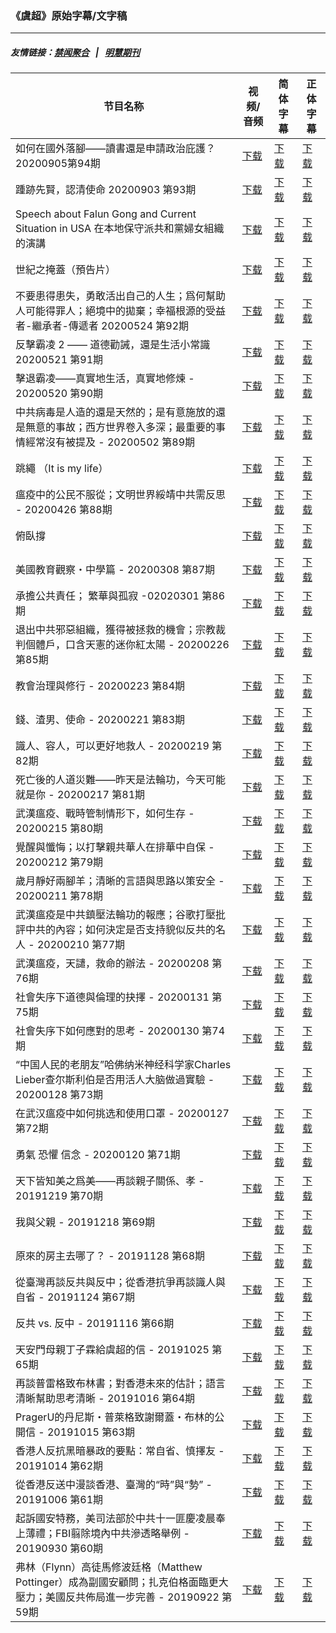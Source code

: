 ### 《虞超》原始字幕/文字稿
---
##### 友情链接：[禁闻聚合](https://github.com/gfw-breaker/banned-news) &nbsp;&nbsp;|&nbsp;&nbsp; [明慧期刊](https://github.com/gfw-breaker/mh-qikan) 
| 节目名称 | 视频/音频 | 简体字幕 | 正体字幕 |
|---|---|---|---|
| 如何在國外落腳——讀書還是申請政治庇護？20200905第94期 | [下载](https://y2mate.com/zh-cn/search/wdkem2ju_CU) | [下载](../channels/yuchao/_wdkem2ju_CU.srt?raw=true) | [下载](../channels/yuchao/_wdkem2ju_CU.tw.srt?raw=true) | 
| 踵跡先賢，認清使命 20200903 第93期 | [下载](https://y2mate.com/zh-cn/search/EgeHBYeZF8E) | [下载](../channels/yuchao/_EgeHBYeZF8E.srt?raw=true) | [下载](../channels/yuchao/_EgeHBYeZF8E.tw.srt?raw=true) | 
| Speech about Falun Gong and Current Situation in USA 在本地保守派共和黨婦女組織的演講 | [下载](https://y2mate.com/zh-cn/search/VJT6toPYrFU) | [下载](../channels/yuchao/_VJT6toPYrFU.srt?raw=true) | [下载](../channels/yuchao/_VJT6toPYrFU.tw.srt?raw=true) | 
| 世紀之掩蓋（預告片） | [下载](https://y2mate.com/zh-cn/search/5FkV8fRowXQ) | [下载](../channels/yuchao/_5FkV8fRowXQ.srt?raw=true) | [下载](../channels/yuchao/_5FkV8fRowXQ.tw.srt?raw=true) | 
| 不要患得患失，勇敢活出自己的人生；爲何幫助人可能得罪人；絕境中的拋棄；幸福根源的受益者-繼承者-傳遞者 20200524 第92期 | [下载](https://y2mate.com/zh-cn/search/TEUWpRjnpK4) | [下载](../channels/yuchao/_TEUWpRjnpK4.srt?raw=true) | [下载](../channels/yuchao/_TEUWpRjnpK4.tw.srt?raw=true) | 
| 反擊霸凌 2 —— 道德勸誡，還是生活小常識 20200521 第91期 | [下载](https://y2mate.com/zh-cn/search/mp3r9joN9W4) | [下载](../channels/yuchao/_mp3r9joN9W4.srt?raw=true) | [下载](../channels/yuchao/_mp3r9joN9W4.tw.srt?raw=true) | 
| 擊退霸凌——真實地生活，真實地修煉 - 20200520 第90期 | [下载](https://y2mate.com/zh-cn/search/MAi8ZYwxPPA) | [下载](../channels/yuchao/_MAi8ZYwxPPA.srt?raw=true) | [下载](../channels/yuchao/_MAi8ZYwxPPA.tw.srt?raw=true) | 
| 中共病毒是人造的還是天然的；是有意施放的還是無意的事故；西方世界卷入多深；最重要的事情經常沒有被提及 - 20200502 第89期 | [下载](https://y2mate.com/zh-cn/search/bgCVixFmUdo) | [下载](../channels/yuchao/_bgCVixFmUdo.srt?raw=true) | [下载](../channels/yuchao/_bgCVixFmUdo.tw.srt?raw=true) | 
| 跳繩 （It is my life） | [下载](https://y2mate.com/zh-cn/search/98twE6MftiE) | [下载](../channels/yuchao/_98twE6MftiE.srt?raw=true) | [下载](../channels/yuchao/_98twE6MftiE.tw.srt?raw=true) | 
| 瘟疫中的公民不服從；文明世界綏靖中共需反思 - 20200426 第88期 | [下载](https://y2mate.com/zh-cn/search/EBJugmmqFAY) | [下载](../channels/yuchao/_EBJugmmqFAY.srt?raw=true) | [下载](../channels/yuchao/_EBJugmmqFAY.tw.srt?raw=true) | 
| 俯臥撐 | [下载](https://y2mate.com/zh-cn/search/_RW7FbByVB0) | [下载](../channels/yuchao/__RW7FbByVB0.srt?raw=true) | [下载](../channels/yuchao/__RW7FbByVB0.tw.srt?raw=true) | 
| 美國教育觀察・中學篇 - 20200308 第87期 | [下载](https://y2mate.com/zh-cn/search/LQKAUo-L6Gg) | [下载](../channels/yuchao/_LQKAUo-L6Gg.srt?raw=true) | [下载](../channels/yuchao/_LQKAUo-L6Gg.tw.srt?raw=true) | 
| 承擔公共責任； 繁華與孤寂 -02020301 第86期 | [下载](https://y2mate.com/zh-cn/search/hT-14C3nQJk) | [下载](../channels/yuchao/_hT-14C3nQJk.srt?raw=true) | [下载](../channels/yuchao/_hT-14C3nQJk.tw.srt?raw=true) | 
| 退出中共邪惡組織，獲得被拯救的機會；宗教裁判個體戶，口含天憲的迷你紅太陽 - 20200226 第85期 | [下载](https://y2mate.com/zh-cn/search/CJ6tdom8Szs) | [下载](../channels/yuchao/_CJ6tdom8Szs.srt?raw=true) | [下载](../channels/yuchao/_CJ6tdom8Szs.tw.srt?raw=true) | 
| 教會治理與修行 - 20200223 第84期 | [下载](https://y2mate.com/zh-cn/search/Vn4QHjDaRc4) | [下载](../channels/yuchao/_Vn4QHjDaRc4.srt?raw=true) | [下载](../channels/yuchao/_Vn4QHjDaRc4.tw.srt?raw=true) | 
| 錢、渣男、使命 - 20200221 第83期 | [下载](https://y2mate.com/zh-cn/search/Cz5OmtyPPg4) | [下载](../channels/yuchao/_Cz5OmtyPPg4.srt?raw=true) | [下载](../channels/yuchao/_Cz5OmtyPPg4.tw.srt?raw=true) | 
| 識人、容人，可以更好地救人 - 20200219 第82期 | [下载](https://y2mate.com/zh-cn/search/BSzyo86d4bQ) | [下载](../channels/yuchao/_BSzyo86d4bQ.srt?raw=true) | [下载](../channels/yuchao/_BSzyo86d4bQ.tw.srt?raw=true) | 
| 死亡後的人道災難——昨天是法輪功，今天可能就是你 - 20200217 第81期 | [下载](https://y2mate.com/zh-cn/search/-hQ1IVFSUA0) | [下载](../channels/yuchao/_-hQ1IVFSUA0.srt?raw=true) | [下载](../channels/yuchao/_-hQ1IVFSUA0.tw.srt?raw=true) | 
| 武漢瘟疫、戰時管制情形下，如何生存 - 20200215 第80期 | [下载](https://y2mate.com/zh-cn/search/wi8eYGuSviQ) | [下载](../channels/yuchao/_wi8eYGuSviQ.srt?raw=true) | [下载](../channels/yuchao/_wi8eYGuSviQ.tw.srt?raw=true) | 
| 覺醒與懺悔；以打擊親共華人在排華中自保 - 20200212 第79期 | [下载](https://y2mate.com/zh-cn/search/Ad0gmI6f-fw) | [下载](../channels/yuchao/_Ad0gmI6f-fw.srt?raw=true) | [下载](../channels/yuchao/_Ad0gmI6f-fw.tw.srt?raw=true) | 
| 歲月靜好兩腳羊；清晰的言語與思路以策安全 - 20200211 第78期 | [下载](https://y2mate.com/zh-cn/search/jfx-EALvPuI) | [下载](../channels/yuchao/_jfx-EALvPuI.srt?raw=true) | [下载](../channels/yuchao/_jfx-EALvPuI.tw.srt?raw=true) | 
| 武漢瘟疫是中共鎮壓法輪功的報應；谷歌打壓批評中共的內容；如何決定是否支持貌似反共的名人 - 20200210 第77期 | [下载](https://y2mate.com/zh-cn/search/IsiGcaYN8Zw) | [下载](../channels/yuchao/_IsiGcaYN8Zw.srt?raw=true) | [下载](../channels/yuchao/_IsiGcaYN8Zw.tw.srt?raw=true) | 
| 武漢瘟疫，天譴，救命的辦法 - 20200208 第76期 | [下载](https://y2mate.com/zh-cn/search/8crPOuTGnJ8) | [下载](../channels/yuchao/_8crPOuTGnJ8.srt?raw=true) | [下载](../channels/yuchao/_8crPOuTGnJ8.tw.srt?raw=true) | 
| 社會失序下道德與倫理的抉擇 - 20200131 第75期 | [下载](https://y2mate.com/zh-cn/search/zpf9yLzSFhI) | [下载](../channels/yuchao/_zpf9yLzSFhI.srt?raw=true) | [下载](../channels/yuchao/_zpf9yLzSFhI.tw.srt?raw=true) | 
| 社會失序下如何應對的思考 - 20200130 第74期 | [下载](https://y2mate.com/zh-cn/search/qaQZRvBF6pM) | [下载](../channels/yuchao/_qaQZRvBF6pM.srt?raw=true) | [下载](../channels/yuchao/_qaQZRvBF6pM.tw.srt?raw=true) | 
| “中国人民的老朋友”哈佛纳米神经科学家Charles Lieber查尔斯利伯是否用活人大脑做過實驗 - 20200128 第73期 | [下载](https://y2mate.com/zh-cn/search/261DNDaRHPc) | [下载](../channels/yuchao/_261DNDaRHPc.srt?raw=true) | [下载](../channels/yuchao/_261DNDaRHPc.tw.srt?raw=true) | 
| 在武汉瘟疫中如何挑选和使用口罩 - 20200127 第72期 | [下载](https://y2mate.com/zh-cn/search/EkFQsCinPrQ) | [下载](../channels/yuchao/_EkFQsCinPrQ.srt?raw=true) | [下载](../channels/yuchao/_EkFQsCinPrQ.tw.srt?raw=true) | 
| 勇氣 恐懼 信念 - 20200120 第71期 | [下载](https://y2mate.com/zh-cn/search/pD_wWDGNNEQ) | [下载](../channels/yuchao/_pD_wWDGNNEQ.srt?raw=true) | [下载](../channels/yuchao/_pD_wWDGNNEQ.tw.srt?raw=true) | 
| 天下皆知美之爲美——再談親子關係、孝 - 20191219 第70期 | [下载](https://y2mate.com/zh-cn/search/5aZWpOMxErY) | [下载](../channels/yuchao/_5aZWpOMxErY.srt?raw=true) | [下载](../channels/yuchao/_5aZWpOMxErY.tw.srt?raw=true) | 
| 我與父親 - 20191218 第69期 | [下载](https://y2mate.com/zh-cn/search/X7aM0cPrP-A) | [下载](../channels/yuchao/_X7aM0cPrP-A.srt?raw=true) | [下载](../channels/yuchao/_X7aM0cPrP-A.tw.srt?raw=true) | 
| 原來的房主去哪了？ - 20191128 第68期 | [下载](https://y2mate.com/zh-cn/search/uV8aJsTimVQ) | [下载](../channels/yuchao/_uV8aJsTimVQ.srt?raw=true) | [下载](../channels/yuchao/_uV8aJsTimVQ.tw.srt?raw=true) | 
| 從臺灣再談反共與反中；從香港抗爭再談識人與自省 - 20191124 第67期 | [下载](https://y2mate.com/zh-cn/search/DoO-kRcn9TU) | [下载](../channels/yuchao/_DoO-kRcn9TU.srt?raw=true) | [下载](../channels/yuchao/_DoO-kRcn9TU.tw.srt?raw=true) | 
| 反共 vs. 反中 - 20191116 第66期 | [下载](https://y2mate.com/zh-cn/search/_3dtXCi4QVc) | [下载](../channels/yuchao/__3dtXCi4QVc.srt?raw=true) | [下载](../channels/yuchao/__3dtXCi4QVc.tw.srt?raw=true) | 
| 天安門母親丁子霖給虞超的信 - 20191025 第65期 | [下载](https://y2mate.com/zh-cn/search/3TUvhprHEgs) | [下载](../channels/yuchao/_3TUvhprHEgs.srt?raw=true) | [下载](../channels/yuchao/_3TUvhprHEgs.tw.srt?raw=true) | 
| 再談普雷格致布林書；對香港未來的估計；語言清晰幫助思考清晰 - 20191016 第64期 | [下载](https://y2mate.com/zh-cn/search/YUMqfjojLvw) | [下载](../channels/yuchao/_YUMqfjojLvw.srt?raw=true) | [下载](../channels/yuchao/_YUMqfjojLvw.tw.srt?raw=true) | 
| PragerU的丹尼斯・普萊格致謝爾蓋・布林的公開信 - 20191015 第63期 | [下载](https://y2mate.com/zh-cn/search/y0ant6Mhk9s) | [下载](../channels/yuchao/_y0ant6Mhk9s.srt?raw=true) | [下载](../channels/yuchao/_y0ant6Mhk9s.tw.srt?raw=true) | 
| 香港人反抗黑暗暴政的要點：常自省、慎擇友 - 20191014 第62期 | [下载](https://y2mate.com/zh-cn/search/t1_3WoSyujs) | [下载](../channels/yuchao/_t1_3WoSyujs.srt?raw=true) | [下载](../channels/yuchao/_t1_3WoSyujs.tw.srt?raw=true) | 
| 從香港反送中漫談香港、臺灣的“時”與“勢” - 20191006 第61期 | [下载](https://y2mate.com/zh-cn/search/fxSRffSWAGQ) | [下载](../channels/yuchao/_fxSRffSWAGQ.srt?raw=true) | [下载](../channels/yuchao/_fxSRffSWAGQ.tw.srt?raw=true) | 
| 起訴國安特務，美司法部於中共十一匪慶凌晨奉上薄禮；FBI翦除境內中共滲透略舉例 - 20190930 第60期 | [下载](https://y2mate.com/zh-cn/search/gRDbSNJLWiw) | [下载](../channels/yuchao/_gRDbSNJLWiw.srt?raw=true) | [下载](../channels/yuchao/_gRDbSNJLWiw.tw.srt?raw=true) | 
| 弗林（Flynn）高徒馬修波廷格（Matthew Pottinger）成為副國安顧問；扎克伯格面臨更大壓力；美國反共佈局進一步完善 - 20190922 第59期 | [下载](https://y2mate.com/zh-cn/search/TDS3k5c6YbI) | [下载](../channels/yuchao/_TDS3k5c6YbI.srt?raw=true) | [下载](../channels/yuchao/_TDS3k5c6YbI.tw.srt?raw=true) | 
